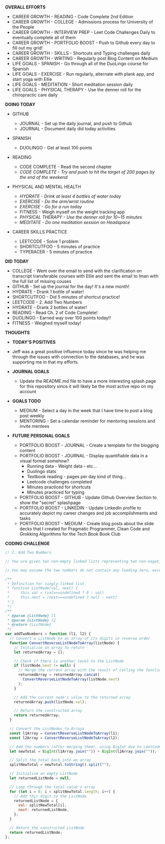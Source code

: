 **OVERALL EFFORTS**

- CAREER GROWTH - READING - Code Complete 2nd Edition
- CAREER GROWTH - COLLEGE - Admissions process for University of the People
- CAREER GROWTH - INTERVIEW PREP - Leet Code Challenges Daily to eventually complete all of them
- CAREER GROWTH - PORTFOLIO BOOST - Push to Github every day to fill out my grid!
- CAREER GROWTH - SKILLS - Shortcuts and Typing challenges daily
- CAREER GROWTH - WRITING - Regularly post Blog Content on Medium
- LIFE GOALS - SPANISH - Go through all of the DuoLingo course for Spanish
- LIFE GOALS - EXERCISE - Run regularly, alternate with plank app, and start yoga with Ellie
- LIFE GOALS - MEDITATION - Short meditation session daily
- LIFE GOALS - PHYSICAL THERAPY - Use the denner roll for the chiropractic care daily

**DOING TODAY**

- GITHUB

  - JOURNAL - Set up the daily journal, and push to Github
  - JOURNAL - Document daily did today activities

- SPANISH

  - DUOLINGO - Get at least 100 points

- READING

  - CODE COMPLETE - Read the second chapter
  - _CODE COMPLETE - Try and push to hit the target of 200 pages by the end of the weekend_

- PHYSICAL AND MENTAL HEALTH

  - _HYDRATE - Drink at least 4 bottles of water today_
  - _EXERCISE - Do the arm/wrist routine_
  - _EXERCISE - Go for a run today_
  - FITNESS - Weigh myself on the weight tracking app
  - _PHYSICAL THERAPY - Use the denner roll for 10~15 minutes_
  - _MEDITATE - Do one meditation session on Headspace_

- CAREER SKILLS PRACTICE

  - LEETCODE - Solve 1 problem
  - SHORTCUTFOO - 5 minutes of practice
  - TYPERACER - 5 minutes of practice

**DID TODAY**

- COLLEGE - Went over the email to send with the clarification on transcript transferable courses with Ellie and sent the email to Iman with the full list of missing couses
- GITHUB - Set up the journal for the day! It's a new month!
- HYDRATE - Drank 1 bottle of water!
- SHORTCUTFOO - Did 5 minutes of shortcut practice!
- LEETCODE - 2. Add Two Numbers
- HYDRATE - Drank 2 bottles of water!
- READING - Read Ch. 2 of Code Complete!
- DUOLINGO - Earned way over 100 points today!!
- FITNESS - Weighed myself today!

**THOUGHTS**

- **TODAY'S POSITIVES**

- Jeff was a great positive influence today since he was helping me through the issues with connection to the databases, and he was supporting me in that my efforts.

- **JOURNAL GOALS**

  - Update the README.md file to have a more interesting splash page for this repository since it will likely be the most active repo on my account

- **GOALS TODO**

  - MEDIUM - Select a day in the week that I have time to post a blog post weekly
  - MENTORING - Set a calendar reminder for mentoring sessions and invite mentees

- **FUTURE PERSONAL GOALS**
  - PORTFOLIO BOOST - JOURNAL - Create a template for the blogging content
  - PORTFOLIO BOOST - JOURNAL - Display quantifiable data in a visual format somehow?
    - Running data - Weight data - etc...
    - Duolingo stats
    - Textbook reading - pages per day kind of thing...
    - Leetcode challenges completed
    - Minutes practiced for shortcuts
    - Minutes practiced for typing
  - PORTFOLIO BOOST - GITHUB - Update Github Overview Section to show the "secret" splashpage
  - PORTFOLIO BOOST - LINKEDIN - Update LinkedIn profile to accurately depict my career changes and job accomplishments and tasks
  - PORTFOLIO BOOST - MEDIUM - Create blog posts about the slide decks that I created for Pragmatic Programmer, Clean Code and Grokking Algorithms for the Tech Book Book Club

**CODING CHALLENGE**

```js
// 2. Add Two Numbers

// You are given two non-empty linked lists representing two non-negative integers. The digits are stored in reverse order, and each of their nodes contains a single digit. Add the two numbers and return the sum as a linked list.

// You may assume the two numbers do not contain any leading zero, except the number 0 itself.

/**
 * Definition for singly-linked list.
 * function ListNode(val, next) {
 *     this.val = (val===undefined ? 0 : val)
 *     this.next = (next===undefined ? null : next)
 * }
 */
/**
 * @param {ListNode} l1
 * @param {ListNode} l2
 * @return {ListNode}
 */
var addTwoNumbers = function (l1, l2) {
  // Convert a ListNode to an array of its digits in reverse order
  function ConvertReverseListNodeToArray(listNode) {
    // Initialise an array to return
    let returnedArray = [];

    // Check if there is another level to the ListNode
    if (listNode.next != null) {
      // Merge the current array with the result of calling the function again on the next level
      returnedArray = returnedArray.concat(
        ConvertReverseListNodeToArray(listNode.next)
      );
    }

    // Add the current node's value to the returned array
    returnedArray.push(listNode.val);

    // Return the constructed array
    return returnedArray;
  }

  // Convert the ListNodes to Arrays
  const l1Array = ConvertReverseListNodeToArray(l1);
  const l2Array = ConvertReverseListNodeToArray(l2);

  // Add the numbers (after merging them), using BigInt due to LeetCode's edge cases
  let newTotal = BigInt(l1Array.join("")) + BigInt(l2Array.join(""));

  // Split the total back into an array
  splitNewTotal = newTotal.toString().split("");

  // Initialise an empty ListNode
  let returnedListNode = null;

  // Loop through the total value's array
  for (let i = 0; i < splitNewTotal.length; i++) {
    // Add this digit to the ListNode
    returnedListNode = {
      val: splitNewTotal[i],
      next: returnedListNode,
    };
  }

  // Return the constructed ListNode
  return returnedListNode;
};
```
